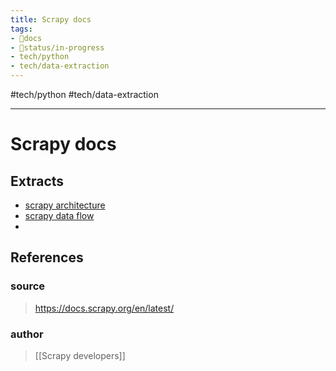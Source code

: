 ```yaml
---
title: Scrapy docs
tags:
- 📖docs
- 🚦status/in-progress
- tech/python
- tech/data-extraction
---
```


#tech/python #tech/data-extraction 

---

# Scrapy docs

## Extracts
- [scrapy architecture](/Extracts/scrapy%20architecture.md)
- [scrapy data flow](/Extracts/scrapy%20data%20flow.md)
- 
## References

### source
> https://docs.scrapy.org/en/latest/
### author
> [[Scrapy developers]]

